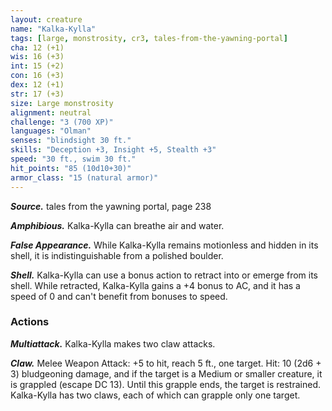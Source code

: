 ```yaml
---
layout: creature
name: "Kalka-Kylla"
tags: [large, monstrosity, cr3, tales-from-the-yawning-portal]
cha: 12 (+1)
wis: 16 (+3)
int: 15 (+2)
con: 16 (+3)
dex: 12 (+1)
str: 17 (+3)
size: Large monstrosity
alignment: neutral
challenge: "3 (700 XP)"
languages: "Olman"
senses: "blindsight 30 ft."
skills: "Deception +3, Insight +5, Stealth +3"
speed: "30 ft., swim 30 ft."
hit_points: "85 (10d10+30)"
armor_class: "15 (natural armor)"
---
```


***Source.*** tales from the yawning portal,  page 238

***Amphibious.*** Kalka-Kylla can breathe air and water.

***False Appearance.*** While Kalka-Kylla remains motionless and hidden in its shell, it is indistinguishable from a polished boulder.

***Shell.*** Kalka-Kylla can use a bonus action to retract into or emerge from its shell. While retracted, Kalka-Kylla gains a +4 bonus to AC, and it has a speed of 0 and can't benefit from bonuses to speed.

### Actions

***Multiattack.*** Kalka-Kylla makes two claw attacks.

***Claw.*** Melee Weapon Attack: +5 to hit, reach 5 ft., one target. Hit: 10 (2d6 + 3) bludgeoning damage, and if the target is a Medium or smaller creature, it is grappled (escape DC 13). Until this grapple ends, the target is restrained. Kalka-Kylla has two claws, each of which can grapple only one target.